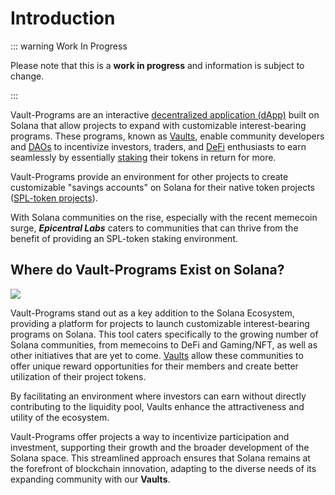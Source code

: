 # Introduction 

::: warning Work In Progress

Please note that this is a **work in progress** and information is subject to change. 

:::

Vault-Programs are an interactive [decentralized application (dApp)](/terminology#decentralized-application-dapp) built on Solana that allow projects to expand with customizable interest-bearing programs. These programs, known as [Vaults](/terminology#vault), enable community developers and [DAOs](/terminology#decentralized-autonomous-organization-dao) to incentivize investors, traders, and [DeFi](/terminology#decentralized-finance-defi) enthusiasts to earn seamlessly by essentially [staking](/terminology#staking) their tokens in return for more.

Vault-Programs provide an environment for other projects to create customizable "savings accounts" on Solana for their native token projects ([SPL-token projects](/terminology#spl-token)).

With Solana communities on the rise, especially with the recent memecoin surge, ***Epicentral Labs*** caters to communities that can thrive from the benefit of providing an SPL-token staking environment.

## Where do Vault-Programs Exist on Solana?

<img src="/SolanaEco-June30-2024.jpg">

Vault-Programs stand out as a key addition to the Solana Ecosystem, providing a platform for projects to launch customizable interest-bearing programs on Solana. This tool caters specifically to the growing number of Solana communities, from memecoins to DeFi and Gaming/NFT, as well as other initiatives that are yet to come. [Vaults](/terminology#vault) allow these communities to offer unique reward opportunities for their members and create better utilization of their project tokens.

By facilitating an environment where investors can earn without directly contributing to the liquidity pool, Vaults enhance the attractiveness and utility of the ecosystem.

Vault-Programs offer projects a way to incentivize participation and investment, supporting their growth and the broader development of the Solana space. This streamlined approach ensures that Solana remains at the forefront of blockchain innovation, adapting to the diverse needs of its expanding community with our **Vaults**.
